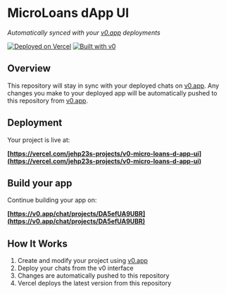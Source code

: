 # MicroLoans dApp UI

*Automatically synced with your [v0.app](https://v0.app) deployments*

[![Deployed on Vercel](https://img.shields.io/badge/Deployed%20on-Vercel-black?style=for-the-badge&logo=vercel)](https://vercel.com/jehp23s-projects/v0-micro-loans-d-app-ui)
[![Built with v0](https://img.shields.io/badge/Built%20with-v0.app-black?style=for-the-badge)](https://v0.app/chat/projects/DA5efUA9UBR)

## Overview

This repository will stay in sync with your deployed chats on [v0.app](https://v0.app).
Any changes you make to your deployed app will be automatically pushed to this repository from [v0.app](https://v0.app).

## Deployment

Your project is live at:

**[https://vercel.com/jehp23s-projects/v0-micro-loans-d-app-ui](https://vercel.com/jehp23s-projects/v0-micro-loans-d-app-ui)**

## Build your app

Continue building your app on:

**[https://v0.app/chat/projects/DA5efUA9UBR](https://v0.app/chat/projects/DA5efUA9UBR)**

## How It Works

1. Create and modify your project using [v0.app](https://v0.app)
2. Deploy your chats from the v0 interface
3. Changes are automatically pushed to this repository
4. Vercel deploys the latest version from this repository

